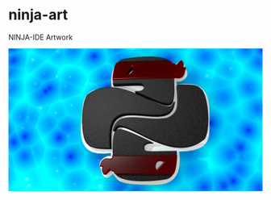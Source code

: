 ninja-art
=========

NINJA-IDE Artwork


![screenshot](https://raw.githubusercontent.com/ninja-ide/ninja-art/master/ninja-logo.jpg)
